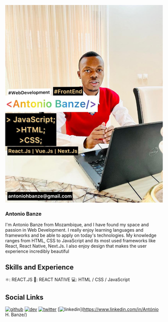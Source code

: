 ![Front-End Development](https://github.com/Antonio-H-Banze/Antonio-H-Banze/blob/main/ahb-banner.jpeg)

### Antonio Banze
I'm Antonio Banze from Mozambique, and I have found my space and passion in Web Development. I really enjoy learning languages and frameworks and be able to apply on today's technologies. My knowledge ranges from HTML, CSS to JavaScript and its most used frameworks like React, React Native, Next.Js.  I also enjoy design that makes the user experience incredibly beautiful


## Skills and Experience 
⚛️: REACT.JS
📱: REACT NATIVE
💻: HTML / CSS / JavaScript

## Social Links
[<img src='https://cdn.jsdelivr.net/npm/simple-icons@3.0.1/icons/github.svg' alt='github' height='40'>](https://github.com/Antonio-H-Banze )  [<img src='https://cdn.jsdelivr.net/npm/simple-icons@3.0.1/icons/dev-dot-to.svg' alt='dev' height='40'>](https://dev.to/antonio_h_banze)  [<img src='https://cdn.jsdelivr.net/npm/simple-icons@3.0.1/icons/twitter.svg' alt='twitter' height='40'>](https://twitter.com/Antonio_H_Banze) [<img src='https://cdn.jsdelivr.net/npm/simple-icons@3.0.1/icons/linkedin.svg' alt='linkedin' height='40'>](https://www.linkedin.com/in/António H. Banze/)    
